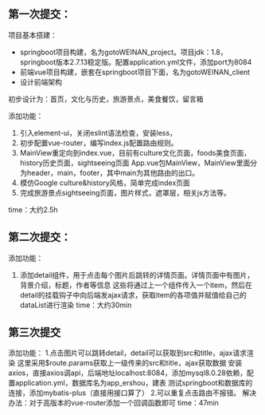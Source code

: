 ## 第一次提交：
项目基本搭建：

- springboot项目构建，名为gotoWEINAN_project。项目jdk：1.8，springboot版本2.7.13稳定版。配置application.yml文件，添加port为8084
- 前端vue项目构建，嵌套在springboot项目下面，名为gotoWEINAN_client
- 设计前端架构

初步设计为：首页，文化与历史，旅游景点，美食餐饮，留言箱

添加功能：

1. 引入element-ui，关闭eslint语法检查，安装less，
2. 初步配置vue-router，编写index.js配置路由规则。
3. MainView重定向到index.vue，目前有culture文化页面，foods美食页面，history历史页面，sightseeing页面
   App.vue包MainView，MainView里面分为header，main，footer，其中main为其他路由的出口。
4. 模仿Google culture&history风格，简单完成index页面
5. 完成旅游景点sightseeing页面，图片样式，遮罩层，相关js方法等。

time：大约2.5h

## 第二次提交：

添加功能：
1. 添加detail组件，用于点击每个图片后跳转的详情页面。详情页面中有图片，背景介绍，标题，作者等信息
这些将通过上一个组件传入一个item，然后在detail的挂载钩子中向后端发ajax请求，获取item的各项值并赋值给自己的dataList进行渲染
time：大约30min

## 第三次提交
 
添加功能：
1.点击图片可以跳转detail，detail可以获取到src和title，ajax请求渲染
这里采用$route.params获取上一级传来的src和title，ajax获取数据
安装axios，直接axios调api，后端地址localhost:8084，添加mysql8.0.28依赖，配置application.yml，数据库名为app_ershou，建表
测试springboot和数据库的连接，添加mybatis-plus（直接用接口算了）
2.可以重复点击路由不报错。
解决办法：对于高版本的vue-router添加一个回调函数即可
time：47min


